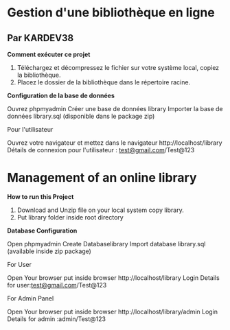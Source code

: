# Gestion d'une bibliothèque en ligne

## Par KARDEV38

**Comment exécuter ce projet**

1. Téléchargez et décompressez le fichier sur votre système local, copiez la bibliothèque.
2. Placez le dossier de la bibliothèque dans le répertoire racine.

**Configuration de la base de données**

Ouvrez phpmyadmin
Créer une base de données library
Importer la base de données library.sql (disponible dans le package zip)

Pour l'utilisateur

Ouvrez votre navigateur et mettez dans le navigateur http://localhost/library
Détails de connexion pour l'utilisateur : test@gmail.com/Test@123


# Management of an online library

**How to run this Project**

1. Download and Unzip file on your local system copy library.
2. Put library folder inside root directory

**Database Configuration**

Open phpmyadmin
Create Databaselibrary
Import database library.sql (available inside zip package)

For User

Open Your browser put inside browser http://localhost/library
Login Details for user:test@gmail.com/Test@123

For Admin Panel

Open Your browser put inside browser http://localhost/library/admin
Login Details for admin :admin/Test@123














